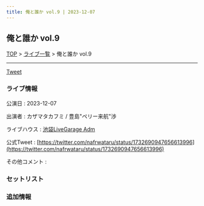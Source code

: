 ```yaml
---
title: 俺と誰か vol.9 | 2023-12-07
---
```

## 俺と誰か vol.9

[TOP](/setlist/) > [ライブ一覧](lives.html) > 俺と誰か vol.9

___

<a href="https://twitter.com/share?ref_src=twsrc%5Etfw" data-text="3markets[ ]セットリスト > 俺と誰か vol.9" class="twitter-share-button" data-via="3markets" data-hashtags="3markets" data-related="3markets" data-show-count="false">Tweet</a>

### ライブ情報

公演日
:    2023-12-07

出演者
:    カザマタカフミ / 豊島"ペリー来航"渉

ライブハウス
:    [池袋LiveGarage Adm](livehouse006.html)

公式Tweet
:    [https://twitter.com/nafrwataru/status/1732690947656613996](https://twitter.com/nafrwataru/status/1732690947656613996)

その他コメント
:    

### セットリスト





### 追加情報






<script async src="https://platform.twitter.com/widgets.js" charset="utf-8"></script>